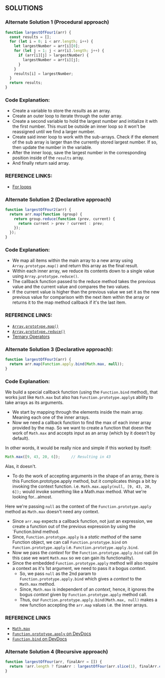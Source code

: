 ## SOLUTIONS

### Alternate Solution 1 (Procedural approach)
```js
function largestOfFour1(arr) {
  const results = [];
  for (let i = 0; i < arr.length; i++) {
    let largestNumber = arr[i][0];
    for (let j = 1; j < arr[i].length; j++) {
      if (arr[i][j] > largestNumber) {
        largestNumber = arr[i][j];
      }
    }
    results[i] = largestNumber;
  }
  return results;
}
```
### Code Explanation:
- Create a variable to store the *results* as an array.
- Create an outer loop to iterate through the outer array.
- Create a second variable to hold the largest number and initialize it with the first number.  This must be outside an inner loop so it won't be reassigned until we find a larger number.
- Create said inner loop to work with the sub-arrays.
 Check if the element of the sub array is larger than the currently stored largest number.  If so, then update the number in the variable.
- After the inner loop, save the largest number in the corresponding position inside of the `results` array.
- And finally return said array.

### REFERENCE LINKS:
- [For loops](http://forum.freecodecamp.com/t/javascript-for-loop/14666s-Explained)


### Alternate Solution 2 (Declarative approach)
```js
function largestOfFour2(arr) {
  return arr.map(function (group) {
    return group.reduce(function (prev, current) {
      return current > prev ? current : prev;
    });
  });
}
```
### Code Explanation:
- We map all items within the main array to a new array using `Array.prototype.map()` and return this array as the final result.
- Within each inner array, we reduce its contents down to a single value using `Array.prototype.reduce()`.
- The callback function passed to the reduce method takes the previous value and the current value and compares the two values.
- If the current value is higher than the previous value we set it as the new previous value for comparison with the next item within the array or returns it to the map method callback if it's the last item.

### REFERENCE LINKS:
- [`Array.prototype.map()`](http://forum.freecodecamp.com/t/javascript-array-prototype-map/14294)
- [`Array.prototype.reduce()`](http://forum.freecodecamp.com/t/javascript-array-prototype-reduce/14299)
- [Ternary Operators](http://forum.freecodecamp.com/t/javascript-ternary-operator/15973)


### Alternate Solution 3 (Declarative approach):
```js
function largestOfFour3(arr) {
  return arr.map(Function.apply.bind(Math.max, null));
}
```
### Code Explanation:
We build a special callback function (using the `Function.bind` method), that works just like `Math.max` but also has `Function.prototype.apply`s ability to take arrays as its arguments.
- We start by mapping through the elements inside the main array.  Meaning each one of the inner arrays.
- Now we need a callback function to find the max of each inner array provided by the map.
So we want to create a function that doesn the work of `Math.max` and accepts input as an array (which by it doesn't by default).

In other words, it would be really nice and simple if this worked by itself:
```js
Math.max([9, 43, 20, 6]);     // Resulting in 43
```
Alas, it doesn't.
- To do the work of accepting arguments in the shape of an array, there is this Function.prototype.apply method, but it complicates things a bit by invoking the context function.
i.e. `Math.max.apply(null, [9, 43, 20, 6]);` would invoke something like a Math.max method.  What we're looking for...almost.

Here we're passing `null` as the context of the `Function.prototype.apply` method as `Math.max` doesn't need any context.
- Since `arr.map` expects a callback function, not just an expression, we create a function out of the previous expression by using the `Function.bind method.
- Since, `Function.prototype.apply` is a *static method* of the same Function object, we can call `Function.prototype.bind` on `Function.prototype.apply` i.e. `Function.prototype.apply.bind`.
- Now we pass the *context* for the `Function.prototype.apply.bind` call (in this case we want `Math.max` so we can gain its functionality).
- Since the embedded `Function.prototype.apply` method will also require a context as it's 1st argument, we need to pass it a bogus *context*.
  - So, we pass `null` as the 2nd param to `Function.prototype.apply.bind` which gives a *context* to the `Math.max` method.
  - Since, `Math.max` is independent of an *context*, hence, it ignores the bogus *context* given by `Function.prototype.apply` method call.
  - Thus, our `Function.prototype.apply.bind(Math.max, null)` makes a new function accepting the `arr.map` values i.e. the inner arrays.

### REFERENCE LINKS
- [`Math.max`](https://developer.mozilla.org/en-US/docs/Web/JavaScript/Reference/Global_Objects/Math/max)
- [`Function.prototype.apply` on DevDocs](http://devdocs.io/#q=js+Function+apply)
- [`Function.bind` on DevDocs](http://devdocs.io/#q=js+Function+bind)


### Alternate Solution 4 (Recursive approach)
```js
function largestOfFour(arr, finalArr = []) {
  return !arr.length ? finaArr : largestOfFour(arr.slice(1), finalArr.concat(Math.max(...arr[0])))
}
```

